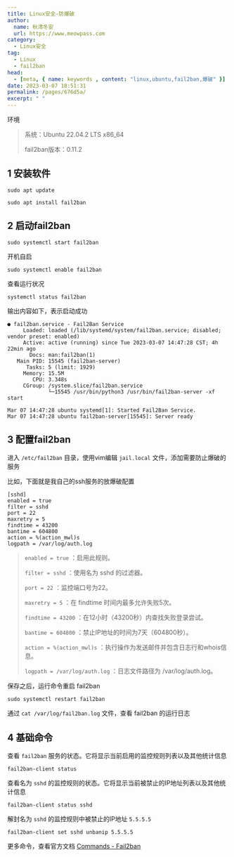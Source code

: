 ```yaml
---
title: Linux安全-防爆破
author:
  name: 秋澪冬安
  url: https://www.meowpass.com
category: 
  - Linux安全
tag: 
  - Linux
  - fail2ban
head:
  - [meta, { name: keywords , content: "linux,ubuntu,fail2ban,爆破" }]
date: 2023-03-07 18:51:31
permalink: /pages/676d5a/
excerpt: " "
---
```




环境

> 系统：Ubuntu 22.04.2 LTS x86_64
>
> fail2ban版本：0.11.2

## 1 安装软件

```shell
sudo apt update

sudo apt install fail2ban
```

## 2 启动fail2ban

```shell
sudo systemctl start fail2ban
```

开机自启

```shell
sudo systemctl enable fail2ban
```

查看运行状况

```shell
systemctl status fail2ban
```

输出内容如下，表示启动成功

```
● fail2ban.service - Fail2Ban Service
     Loaded: loaded (/lib/systemd/system/fail2ban.service; disabled; vendor preset: enabled)
     Active: active (running) since Tue 2023-03-07 14:47:28 CST; 4h 22min ago
       Docs: man:fail2ban(1)
   Main PID: 15545 (fail2ban-server)
      Tasks: 5 (limit: 1929)
     Memory: 15.5M
        CPU: 3.348s
     CGroup: /system.slice/fail2ban.service
             └─15545 /usr/bin/python3 /usr/bin/fail2ban-server -xf start

Mar 07 14:47:28 ubuntu systemd[1]: Started Fail2Ban Service.
Mar 07 14:47:28 ubuntu fail2ban-server[15545]: Server ready
```

## 3 配置fail2ban

进入 `/etc/fail2ban` 目录，使用vim编辑 `jail.local` 文件，添加需要防止爆破的服务

比如，下面就是我自己的ssh服务的放爆破配置

```
[sshd]
enabled = true
filter = sshd
port = 22
maxretry = 5
findtime = 43200
bantime = 604800
action = %(action_mwl)s
logpath = /var/log/auth.log
```

> `enabled = true` ：启用此规则。
>
> `filter = sshd` ：使用名为 sshd 的过滤器。
>
> `port = 22` ：监控端口号为22。
>
> `maxretry = 5` ：在 findtime 时间内最多允许失败5次。
>
> `findtime = 43200` ：在12小时（43200秒）内查找失败登录尝试。
>
> `bantime = 604800` ：禁止IP地址的时间为7天（604800秒）。
>
> `action = %(action_mwl)s` ：执行操作为发送邮件并包含日志行和whois信息。
>
> `logpath = /var/log/auth.log` ：日志文件路径为 /var/log/auth.log。

保存之后，运行命令重启 fail2ban

```shell
sudo systemctl restart fail2ban
```

通过 `cat /var/log/fail2ban.log` 文件，查看 fail2ban 的运行日志

## 4 基础命令

查看 `fail2ban` 服务的状态。它将显示当前启用的监控规则列表以及其他统计信息

```shell
fail2ban-client status
```

查看名为 `sshd` 的监控规则的状态。它将显示当前被禁止的IP地址列表以及其他统计信息

```shell
fail2ban-client status sshd
```

解封名为 `sshd` 的监控规则中被禁止的IP地址 `5.5.5.5`

```shell
fail2ban-client set sshd unbanip 5.5.5.5
```

更多命令，查看官方文档 [Commands - Fail2ban](https://www.fail2ban.org/wiki/index.php/Commands)
